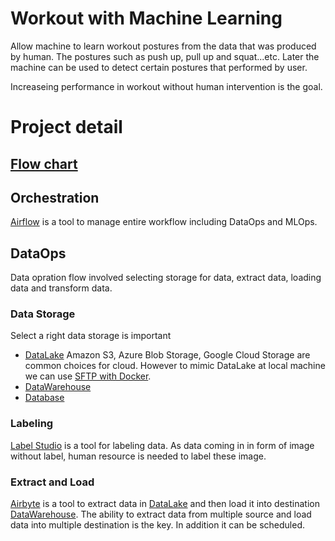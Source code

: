 # Workout with Machine Learning

Allow machine to learn workout postures from the data that was produced by human. The postures such as push up, pull up and squat...etc. Later the machine can be used to detect certain postures that performed by user.

Increaseing performance in workout without human intervention is the goal.

# Project detail

## [Flow chart](https://whimsical.com/ml-workout-active-learning-labelling-flow-RfPRWopbAnZ1vMbQWoHS7m)

## Orchestration

[Airflow](https://airflow.apache.org/) is a tool to manage entire workflow including DataOps and MLOps.

## DataOps

Data opration flow involved selecting storage for data, extract data, loading data and transform data.

### Data Storage

Select a right data storage is important

- [DataLake](https://madewithml.com/courses/mlops/data-stack/#data-lake)
  Amazon S3, Azure Blob Storage, Google Cloud Storage are common choices for cloud. However to mimic DataLake at local machine we can use [SFTP with Docker](https://hub.docker.com/r/atmoz/sftp).
- [DataWarehouse](https://madewithml.com/courses/mlops/data-stack/#data-warehouse)
- [Database](https://madewithml.com/courses/mlops/data-stack/#database)

### Labeling

[Label Studio](https://labelstud.io/) is a tool for labeling data. As data coming in in form of image without label, human resource is needed to label these image.

### Extract and Load

[Airbyte](https://airbyte.com/) is a tool to extract data in [DataLake](https://madewithml.com/courses/mlops/data-stack/#data-lake) and then load it into destination [DataWarehouse](https://madewithml.com/courses/mlops/data-stack/#data-warehouse). The ability to extract data from multiple source and load data into multiple destination is the key. In addition it can be scheduled.

